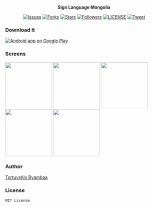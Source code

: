 <p align="center">
	<b>Sign Language Mongolia</b>
</p>

<p align="center">
    <a href="https://github.com/tortuvshin/sign-android/issues">
        <img src="https://img.shields.io/github/issues/tortuvshin/sign-android.svg"
            alt="Issues"></a>
     <a href="https://github.com/tortuvshin/sign-android/fork">
        <img src="https://img.shields.io/github/forks/tortuvshin/sign-android.svg?style=social&label=Fork"
            alt="Forks"></a>
    <a href="https://github.com/tortuvshin/sign-android/stargazers">
        <img src="https://img.shields.io/github/stars/tortuvshin/sign-android.svg?style=social&label=Stars"
            alt="Stars"></a>
    <a href="https://github.com/tortuvshin/">
        <img src="https://img.shields.io/github/followers/tortuvshin.svg?style=social&label=Follow"
            alt="Followers"></a>
    <a href="https://raw.githubusercontent.com/tortuvshin/sign-android/master/LICENSE">
        <img src="https://img.shields.io/badge/license-MIT-blue.svg"
            alt="LICENSE"></a>
    <a href="https://twitter.com/intent/tweet?text=Wow:&url=%5Bobject%20Object%5D">
        <img src="https://img.shields.io/twitter/url/https/github.com/tortuvshin/sign-android.svg?style=social"
            alt="Tweet"></a>
</p>

### Download It

<a href="https://play.google.com/store/apps/details?id=mn.sign">
  <img alt="Android app on Google Play" src="https://developer.android.com/images/brand/en_app_rgb_wo_45.png" />
</a>

### Screens

<img src="https://github.com/tortuvshin/sign-android/blob/master/art/1.png" align="left" width="150px"/>
<img src="https://github.com/tortuvshin/sign-android/blob/master/art/2.png" align="left" width="150px"/>
<img src="https://github.com/tortuvshin/sign-android/blob/master/art/3.png" align="left" width="150px"/>
<img src="https://github.com/tortuvshin/sign-android/blob/master/art/4.png" align="left" width="150px"/>
<img src="https://github.com/tortuvshin/sign-android/blob/master/art/5.png"  width="150px"/>

### Author
[Tortuvshin Byambaa](http://github.com/tortuvshin)


### License

`MIT License`
